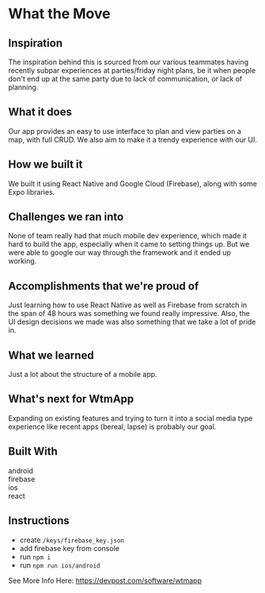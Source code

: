 # What the Move

## Inspiration
The inspiration behind this is sourced from our various teammates having recently subpar experiences at parties/friday night plans, be it when people don't end up at the same party due to lack of communication, or lack of planning.

## What it does
Our app provides an easy to use interface to plan and view parties on a map, with full CRUD. We also aim to make it a trendy experience with our UI.

## How we built it
We built it using React Native and Google Cloud (Firebase), along with some Expo libraries.

## Challenges we ran into
None of team really had that much mobile dev experience, which made it hard to build the app, especially when it came to setting things up. But we were able to google our way through the framework and it ended up working.

## Accomplishments that we're proud of
Just learning how to use React Native as well as Firebase from scratch in the span of 48 hours was something we found really impressive. Also, the UI design decisions we made was also something that we take a lot of pride in.

## What we learned
Just a lot about the structure of a mobile app.

## What's next for WtmApp
Expanding on existing features and trying to turn it into a social media type experience like recent apps (bereal, lapse) is probably our goal.

## Built With
android  
firebase  
ios  
react

## Instructions
- create `/keys/firebase_key.json`
- add firebase key from console 
- run `npm i`
- run `npm run ios/android`

See More Info Here: https://devpost.com/software/wtmapp
